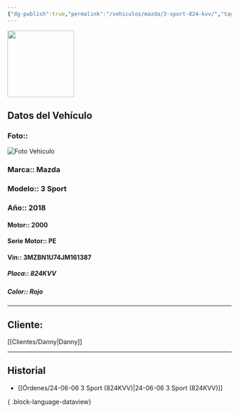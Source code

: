 ```yaml
---
{"dg-publish":true,"permalink":"/vehiculos/mazda/3-sport-824-kvv/","tags":["Mazda"]}
---
```


<img src="https://lh3.googleusercontent.com/d/137fl3TIZ0-PU8b-Pt0bsjclwHub_u78G" width="150">

## Datos del Vehículo 
### Foto:: 
<img src="https://lh3.googleusercontent.com/d/1buMNkVIxLOSda_PpvZcun6DsiS4soE5T" Alt="Foto Vehiculo">

### Marca:: Mazda 
### Modelo:: 3 Sport 
### Año:: 2018
#### Motor:: 2000
#### Serie Motor:: PE
#### Vin:: 3MZBN1U74JM161387
##### Placa:: 824KVV
##### Color:: Rojo
---

## Cliente:

[[Clientes/Danny\|Danny]]

---

## Historial

- [[Órdenes/24-06-06 3 Sport (824KVV)\|24-06-06 3 Sport (824KVV)]]

{ .block-language-dataview} 